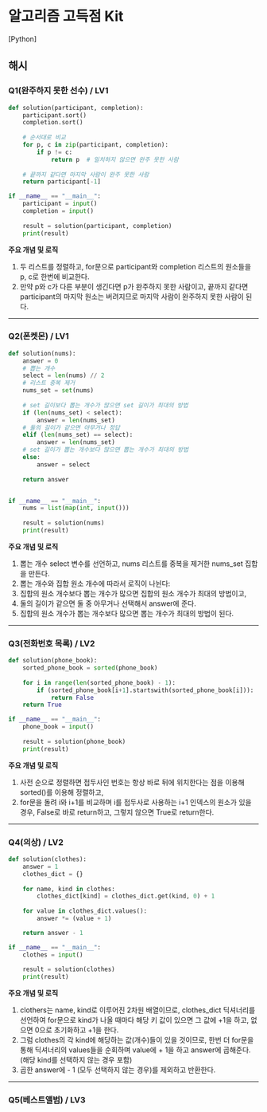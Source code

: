 # 알고리즘 고득점 Kit

[Python] 

## 해시

### Q1(완주하지 못한 선수) / LV1
```Python
def solution(participant, completion):
    participant.sort()
    completion.sort()
    
    # 순서대로 비교
    for p, c in zip(participant, completion):
        if p != c:
            return p  # 일치하지 않으면 완주 못한 사람
    
    # 끝까지 같다면 마지막 사람이 완주 못한 사람
    return participant[-1]

if __name__ == "__main__":
    participant = input()
    completion = input()
    
    result = solution(participant, completion)
    print(result)
```
**주요 개념 및 로직**
1. 두 리스트를 정렬하고, for문으로 participant와 completion 리스트의 원소들을 p, c로 한번에 비교한다.
2. 만약 p와 c가 다른 부분이 생긴다면 p가 완주하지 못한 사람이고, 끝까지 같다면 participant의 마지막 원소는 버려지므로 마지막 사람이 완주하지 못한 사람이 된다.

***

### Q2(폰켓몬) / LV1
```Python
def solution(nums):
    answer = 0
    # 뽑는 개수
    select = len(nums) // 2
    # 리스트 중복 제거
    nums_set = set(nums)
    
    # set 길이보다 뽑는 개수가 많으면 set 길이가 최대의 방법
    if (len(nums_set) < select):
        answer = len(nums_set)
    # 둘의 길이가 같으면 아무거나 정답
    elif (len(nums_set) == select):
        answer = len(nums_set)
    # set 길이가 뽑는 개수보다 많으면 뽑는 개수가 최대의 방법
    else:
        answer = select
    
    return answer


if __name__ == "__main__":
    nums = list(map(int, input()))
    
    result = solution(nums)
    print(result)
```
**주요 개념 및 로직**
1. 뽑는 개수 select 변수를 선언하고, nums 리스트를 중복을 제거한 nums_set 집합을 만든다.
2. 뽑는 개수와 집합 원소 개수에 따라서 로직이 나뉜다:
3. 집합의 원소 개수보다 뽑는 개수가 많으면 집합의 원소 개수가 최대의 방법이고,
4. 둘의 길이가 같으면 둘 중 아무거나 선택해서 answer에 준다.
5. 집합의 원소 개수가 뽑는 개수보다 많으면 뽑는 개수가 최대의 방법이 된다.

***

### Q3(전화번호 목록) / LV2
```Python
def solution(phone_book):
    sorted_phone_book = sorted(phone_book)
    
    for i in range(len(sorted_phone_book) - 1):
        if (sorted_phone_book[i+1].startswith(sorted_phone_book[i])):
            return False
    return True

if __name__ == "__main__":
    phone_book = input()
    
    result = solution(phone_book)
    print(result)
```
**주요 개념 및 로직**
1. 사전 순으로 정렬하면 접두사인 번호는 항상 바로 뒤에 위치한다는 점을 이용해 sorted()를 이용해 정렬하고,
2. for문을 돌려 i와 i+1를 비교하며 i를 접두사로 사용하는 i+1 인덱스의 원소가 있을 경우, False로 바로 return하고, 그렇지 않으면 True로 return한다.

***

### Q4(의상) / LV2
```Python
def solution(clothes):
    answer = 1
    clothes_dict = {}
    
    for name, kind in clothes:
        clothes_dict[kind] = clothes_dict.get(kind, 0) + 1
        
    for value in clothes_dict.values():
        answer *= (value + 1)

    return answer - 1

if __name__ == "__main__":
    clothes = input()
    
    result = solution(clothes)
    print(result)
```
**주요 개념 및 로직**
1. clothers는 name, kind로 이루어진 2차원 배열이므로, clothes_dict 딕셔너리를 선언하여 for문으로 kind가 나올 때마다 해당 키 값이 있으면 그 값에 +1을 하고, 없으면 0으로 초기화하고 +1을 한다.
2. 그럼 clothes의 각 kind에 해당하는 값(개수)들이 있을 것이므로, 한번 더 for문을 통해 딕셔너리의 values들을 순회하며 value에 + 1을 하고 answer에 곱해준다.(해당 kind를 선택하지 않는 경우 포함)
3. 곱한 answer에 - 1 (모두 선택하지 않는 경우)를 제외하고 반환한다.

***

### Q5(베스트앨범) / LV3
```Python

